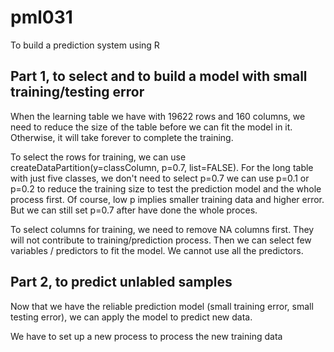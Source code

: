 # pml031
To build a prediction system using R

## Part 1, to select and to build a model with small training/testing error

When the learning table we have with 19622 rows and 160 columns, we need to reduce the size of the table before we can fit the model in it. Otherwise, it will take forever to complete the training. <br>

To select the rows for training, we can use createDataPartition(y=classColumn, p=0.7, list=FALSE). For the long table with just five classes, we don't need to select p=0.7 we can use p=0.1 or p=0.2 to reduce the training size to test the prediction model and the whole process first. Of course, low p implies smaller training data and higher error. But we can still set p=0.7 after have done the whole proces.

To select columns for training, we need to remove NA columns first. They will not contribute to training/prediction process. Then we can select few variables / predictors to fit the model. We cannot use all the predictors.


## Part 2, to predict unlabled samples

Now that we have the reliable prediction model (small training error, small testing error), we can apply the model to predict new data. 

We have to set up a new process to process the new training data 
